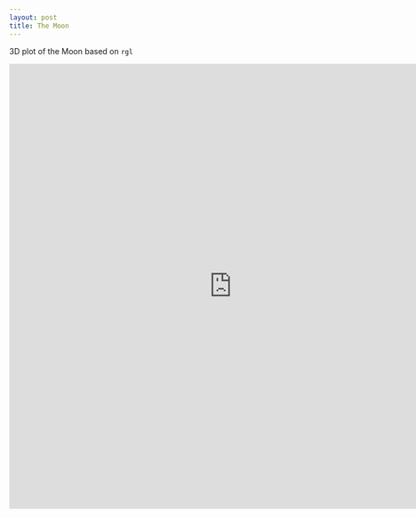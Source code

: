 ```yaml
---
layout: post
title: The Moon
---
```


3D plot of the Moon based on `rgl`

<iframe src="https://moon.shawenyao.com" style="border:none;height:800px;width:800px;"></iframe>

